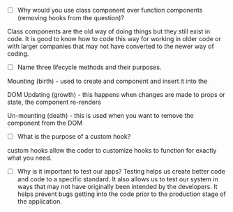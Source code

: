 - [ ] Why would you use class component over function components (removing hooks from the question)?

Class components are the old way of doing things but they still exist in code. It is good to know how to code this way for working in older code or with larger companies that may not have converted to the newer way of coding. 

- [ ] Name three lifecycle methods and their purposes.

Mounting (birth) - used to create and component and insert it into the 

DOM Updating (growth) - this happens when changes are made to props or state, the component re-renders 

Un-mounting (death) - this is used when you want to remove the component from the DOM

- [ ] What is the purpose of a custom hook?


custom hooks allow the coder to customize hooks to function for exactly what you need.

- [ ] Why is it important to test our apps?
Testing helps us create better code and code to a specific standard. It also allows us to test our system in ways that may not have originally been intended by the developers. It helps prevent bugs getting into the code prior to the production stage of the application. 